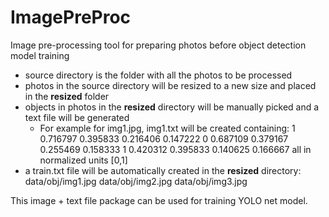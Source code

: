 # ImagePreProc
Image pre-processing tool for preparing photos before object detection model training 

- source directory is the folder with all the photos to be processed
- photos in the source directory will be resized to a new size and placed in the **resized** folder
- objects in photos in the **resized** directory will be manually picked and a text file will be generated
	+ For example for img1.jpg, img1.txt will be created containing:
		1 0.716797 0.395833 0.216406 0.147222
		0 0.687109 0.379167 0.255469 0.158333
		1 0.420312 0.395833 0.140625 0.166667
		<object-class> <x> <y> <width> <height> all in normalized units [0,1]
- a train.txt file will be automatically created in the **resized** directory:
	data/obj/img1.jpg
	data/obj/img2.jpg
	data/obj/img3.jpg

This image + text file package can be used for training YOLO net model.


